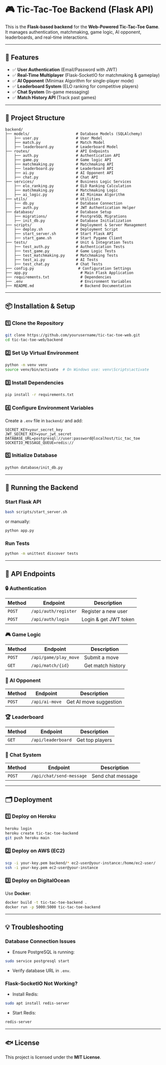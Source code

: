 # 🎮 Tic-Tac-Toe Backend (Flask API)

This is the **Flask-based backend** for the **Web-Powered Tic-Tac-Toe Game**.  
It manages authentication, matchmaking, game logic, AI opponent, leaderboards, and real-time interactions.

---

## **🚀 Features**
- ✅ **User Authentication** (Email/Password with JWT)  
- ✅ **Real-Time Multiplayer** (Flask-SocketIO for matchmaking & gameplay)  
- ✅ **AI Opponent** (Minimax Algorithm for single-player mode)  
- ✅ **Leaderboard System** (ELO ranking for competitive players)  
- ✅ **Chat System** (In-game messaging)  
- ✅ **Match History API** (Track past games)  

---

## **📂 Project Structure**
```
backend/
├── models/                     # Database Models (SQLAlchemy)
│   ├── user.py                 # User Model
│   ├── match.py                # Match Model
│   ├── leaderboard.py          # Leaderboard Model
├── routes/                     # API Endpoints
│   ├── auth.py                 # Authentication API
│   ├── game.py                 # Game logic API
│   ├── matchmaking.py          # Matchmaking API
│   ├── leaderboard.py          # Leaderboard API
│   ├── ai.py                   # AI Opponent API
│   ├── chat.py                 # Chat API
├── services/                   # Business Logic Services
│   ├── elo_ranking.py          # ELO Ranking Calculation
│   ├── matchmaking.py          # Matchmaking Logic
│   ├── ai_logic.py             # AI Minimax Algorithm
├── utils/                      # Utilities
│   ├── db.py                   # Database Connection
│   ├── auth.py                 # JWT Authentication Helper
├── database/                   # Database Setup
│   ├── migrations/             # PostgreSQL Migrations
│   ├── init_db.py              # Database Initialization
├── scripts/                    # Deployment & Server Management
│   ├── deploy.sh               # Deployment Script
│   ├── start_server.sh         # Start Flask API
│   ├── start_game.sh           # Start Pygame Client
├── tests/                      # Unit & Integration Tests
│   ├── test_auth.py            # Authentication Tests
│   ├── test_game.py            # Game Logic Tests
│   ├── test_matchmaking.py     # Matchmaking Tests
│   ├── test_ai.py              # AI Tests
│   ├── test_chat.py            # Chat Tests
├── config.py                    # Configuration Settings
├── app.py                        # Main Flask Application
├── requirements.txt              # Dependencies
├── .env                          # Environment Variables
├── README.md                     # Backend Documentation
```

---

## **📦 Installation & Setup**
### **1️⃣ Clone the Repository**
```bash
git clone https://github.com/yourusername/tic-tac-toe-web.git
cd tic-tac-toe-web/backend
```

### **2️⃣ Set Up Virtual Environment**
```bash
python -m venv venv
source venv/bin/activate  # On Windows use: venv\Scripts\activate
```

### **3️⃣ Install Dependencies**
```bash
pip install -r requirements.txt
```

### **4️⃣ Configure Environment Variables**
Create a `.env` file in `backend/` and add:
```env
SECRET_KEY=your_secret_key
JWT_SECRET_KEY=your_jwt_secret
DATABASE_URL=postgresql://user:password@localhost/tic_tac_toe
SOCKETIO_MESSAGE_QUEUE=redis://
```

### **5️⃣ Initialize Database**
```bash
python database/init_db.py
```

---

## **🚀 Running the Backend**
### **Start Flask API**
```bash
bash scripts/start_server.sh
```
or manually:
```bash
python app.py
```

### **Run Tests**
```bash
python -m unittest discover tests
```

---

## **💼 API Endpoints**
### **🔒 Authentication**
| Method | Endpoint             | Description              |
|--------|----------------------|--------------------------|
| `POST` | `/api/auth/register` | Register a new user      |
| `POST` | `/api/auth/login`    | Login & get JWT token    |

### **🎮 Game Logic**
| Method | Endpoint             | Description              |
|--------|----------------------|--------------------------|
| `POST` | `/api/game/play_move` | Submit a move            |
| `GET`  | `/api/match/{id}`    | Get match history        |

### **🤖 AI Opponent**
| Method | Endpoint             | Description              |
|--------|----------------------|--------------------------|
| `POST` | `/api/ai-move`       | Get AI move suggestion   |

### **🏆 Leaderboard**
| Method | Endpoint              | Description              |
|--------|----------------------|--------------------------|
| `GET`  | `/api/leaderboard`    | Get top players         |

### **💬 Chat System**
| Method | Endpoint              | Description              |
|--------|----------------------|--------------------------|
| `POST` | `/api/chat/send-message` | Send chat message     |

---

## **🗂 Deployment**
### **1️⃣ Deploy on Heroku**
```bash
heroku login
heroku create tic-tac-toe-backend
git push heroku main
```

### **2️⃣ Deploy on AWS (EC2)**
```bash
scp -i your-key.pem backend/* ec2-user@your-instance:/home/ec2-user/
ssh -i your-key.pem ec2-user@your-instance
```

### **3️⃣ Deploy on DigitalOcean**
Use **Docker**:
```bash
docker build -t tic-tac-toe-backend .
docker run -p 5000:5000 tic-tac-toe-backend
```

---

## **💡 Troubleshooting**
### **Database Connection Issues**
- Ensure PostgreSQL is running:
```bash
sudo service postgresql start
```
- Verify database URL in `.env`.

### **Flask-SocketIO Not Working?**
- Install Redis:
```bash
sudo apt install redis-server
```
- Start Redis:
```bash
redis-server
```

---

## **🐟 License**
This project is licensed under the **MIT License**.

